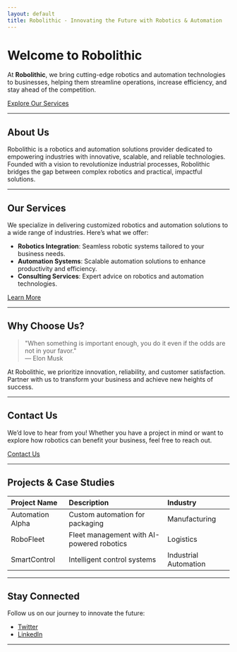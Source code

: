 ```yaml
---
layout: default
title: Robolithic - Innovating the Future with Robotics & Automation
---
```


# Welcome to Robolithic

At **Robolithic**, we bring cutting-edge robotics and automation technologies to businesses, helping them streamline operations, increase efficiency, and stay ahead of the competition.

[Explore Our Services](./services.html)

---

## About Us

Robolithic is a robotics and automation solutions provider dedicated to empowering industries with innovative, scalable, and reliable technologies. Founded with a vision to revolutionize industrial processes, Robolithic bridges the gap between complex robotics and practical, impactful solutions.

---

## Our Services

We specialize in delivering customized robotics and automation solutions to a wide range of industries. Here’s what we offer:

- **Robotics Integration**: Seamless robotic systems tailored to your business needs.
- **Automation Systems**: Scalable automation solutions to enhance productivity and efficiency.
- **Consulting Services**: Expert advice on robotics and automation technologies.

[Learn More](./services.html)

---

## Why Choose Us?

> "When something is important enough, you do it even if the odds are not in your favor."  
> — Elon Musk

At Robolithic, we prioritize innovation, reliability, and customer satisfaction. Partner with us to transform your business and achieve new heights of success.

---

## Contact Us

We’d love to hear from you! Whether you have a project in mind or want to explore how robotics can benefit your business, feel free to reach out.

[Contact Us](./contact.html)

---

## Projects & Case Studies

| Project Name    | Description                       | Industry              |
|:----------------|:----------------------------------|:----------------------|
| Automation Alpha| Custom automation for packaging   | Manufacturing         |
| RoboFleet       | Fleet management with AI-powered robotics | Logistics            |
| SmartControl    | Intelligent control systems       | Industrial Automation |

---

## Stay Connected

Follow us on our journey to innovate the future:

- [Twitter](https://twitter.com/robolithic)
- [LinkedIn](https://linkedin.com/company/robolithic)

---


